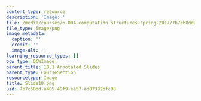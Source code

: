 ```yaml
---
content_type: resource
description: 'Image: '
file: /media/courses/6-004-computation-structures-spring-2017/7b7c68dda40549f9ee57ad07392bfc98_Slide18.png
file_type: image/png
image_metadata:
  caption: ''
  credit: ''
  image-alt: ''
learning_resource_types: []
ocw_type: OCWImage
parent_title: 18.1 Annotated Slides
parent_type: CourseSection
resourcetype: Image
title: Slide18.png
uid: 7b7c68dd-a405-49f9-ee57-ad07392bfc98
---
```

